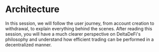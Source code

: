 # Architecture

In this session, we will follow the user journey, from account creation to withdrawal, to explain everything behind the scenes. After reading this session, you will have a much clearer perspective on DeltaDeFi's philosophy and understand how efficient trading can be performed in a decentralized manner.
